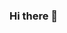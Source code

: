 ### Hi there 👋

<!--
**freddybobjoe/freddybobjoe** is a ✨ _special_ ✨ repository because its `README.md` (this file) appears on your GitHub profile.

Here are some ideas to get you started:

- I’m currently learning html.
- I’m looking to collaborate on see below.
- I’m looking for help with a live chat website.
-->

